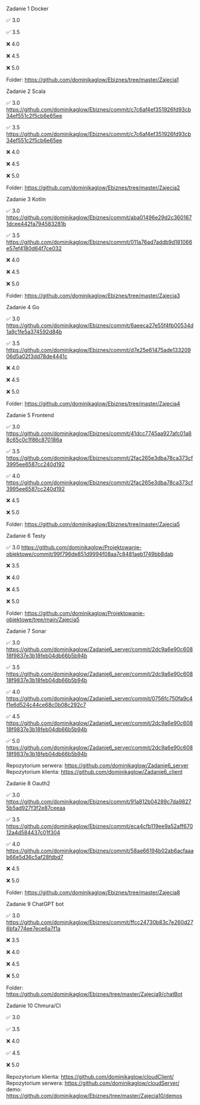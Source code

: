 Zadanie 1 Docker

✅ 3.0 

✅ 3.5

❌ 4.0 

❌ 4.5 

❌ 5.0 

Folder: https://github.com/dominikaglow/Ebiznes/tree/master/Zajecia1


Zadanie 2 Scala

✅ 3.0 https://github.com/dominikaglow/Ebiznes/commit/c7c6af4ef351926fd93cb34ef551c2f5cb6e65ee

✅ 3.5 https://github.com/dominikaglow/Ebiznes/commit/c7c6af4ef351926fd93cb34ef551c2f5cb6e65ee

❌ 4.0 

❌ 4.5 

❌ 5.0 

Folder: https://github.com/dominikaglow/Ebiznes/tree/master/Zajecia2


Zadanie 3 Kotlin

✅ 3.0 https://github.com/dominikaglow/Ebiznes/commit/aba01496e29d2c3601671dcee442fa794583281b

✅ 3.5 https://github.com/dominikaglow/Ebiznes/commit/011a76ad7addb9d181066e57ef4180d64f7ce032

❌ 4.0 

❌ 4.5 

❌ 5.0 

Folder: https://github.com/dominikaglow/Ebiznes/tree/master/Zajecia3


Zadanie 4 Go

✅ 3.0 https://github.com/dominikaglow/Ebiznes/commit/6aeeca27e55f4fb00534d1a9c1fe5a374592d84b

✅ 3.5 https://github.com/dominikaglow/Ebiznes/commit/d7e25e61475ade13320906d5a02f3dd78de4441c

❌ 4.0 

❌ 4.5 

❌ 5.0 

Folder: https://github.com/dominikaglow/Ebiznes/tree/master/Zajecia4


Zadanie 5 Frontend

✅ 3.0 https://github.com/dominikaglow/Ebiznes/commit/41dcc7745aa927afc01a88c65c0c1f86c870186a

✅ 3.5 https://github.com/dominikaglow/Ebiznes/commit/2fac265e3dba78ca373cf3995ee6587cc240d192

✅ 4.0 https://github.com/dominikaglow/Ebiznes/commit/2fac265e3dba78ca373cf3995ee6587cc240d192

❌ 4.5 

❌ 5.0 

Folder: https://github.com/dominikaglow/Ebiznes/tree/master/Zajecia5


Zadanie 6 Testy

✅ 3.0 https://github.com/dominikaglow/Projektowanie-obiektowe/commit/99f796de851d9994f08aa7c8481aeb1749bb8dab

❌ 3.5 

❌ 4.0 

❌ 4.5 

❌ 5.0 

Folder: https://github.com/dominikaglow/Projektowanie-obiektowe/tree/main/Zajecia5



Zadanie 7 Sonar

✅ 3.0 https://github.com/dominikaglow/Zadanie6_server/commit/2dc9a6e90c60818f9837e3b18feb04db66b5b94b

✅ 3.5 https://github.com/dominikaglow/Zadanie6_server/commit/2dc9a6e90c60818f9837e3b18feb04db66b5b94b

✅ 4.0 https://github.com/dominikaglow/Zadanie6_server/commit/0756fc750fa9c4f1e6d524c44ce68c0b08c292c7

✅ 4.5 https://github.com/dominikaglow/Zadanie6_server/commit/2dc9a6e90c60818f9837e3b18feb04db66b5b94b

✅ 5.0 https://github.com/dominikaglow/Zadanie6_server/commit/2dc9a6e90c60818f9837e3b18feb04db66b5b94b

Repozytorium serwera: https://github.com/dominikaglow/Zadanie6_server
Repozytorium klienta: https://github.com/dominikaglow/Zadanie6_client



Zadanie 8 Oauth2

✅ 3.0 https://github.com/dominikaglow/Ebiznes/commit/91a812b04289c7da98275b5ad927f3f2e87ceeaa

✅ 3.5 https://github.com/dominikaglow/Ebiznes/commit/eca4cfb119ee9a52aff67012a4d584437c01f304

✅ 4.0 https://github.com/dominikaglow/Ebiznes/commit/58ae66194b02ab6acfaaab66e5d36c5af28fdbd7

❌ 4.5 

❌ 5.0 

Folder: https://github.com/dominikaglow/Ebiznes/tree/master/Zajecia8

Zadanie 9 ChatGPT bot

✅ 3.0 https://github.com/dominikaglow/Ebiznes/commit/ffcc24730b83c7e260d276bfa774ee7ece6a7f1a

❌ 3.5 

❌ 4.0 

❌ 4.5 

❌ 5.0 

Folder: https://github.com/dominikaglow/Ebiznes/tree/master/Zajecia9/chatBot


Zadanie 10 Chmura/CI

✅ 3.0 

✅ 3.5 

❌ 4.0 

✅ 4.5 

❌ 5.0 

Repozytorium klienta: https://github.com/dominikaglow/cloudClient/
Repozytorium serwera: https://github.com/dominikaglow/cloudServer/
demo: https://github.com/dominikaglow/Ebiznes/tree/master/Zajecia10/demos
